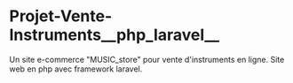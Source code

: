 # Projet-Vente-Instruments__php_laravel__

Un site e-commerce "MUSIC_store" pour vente d'instruments en ligne. Site web en php avec framework laravel.
